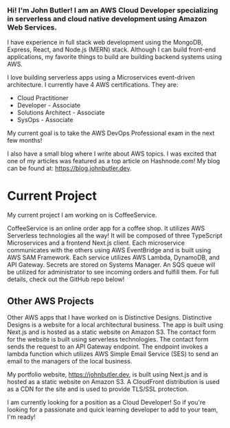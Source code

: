 ### Hi! I'm John Butler! I am an AWS Cloud Developer specializing in serverless and cloud native development using Amazon Web Services.

I have experience in full stack web development using the MongoDB, Express, React, and Node.js (MERN) stack. Although I can build front-end applications, my favorite things to build are building backend systems using AWS. 

I love building serverless apps using a Microservices event-driven architecture. I currently have 4 AWS certifications. They are:
- Cloud Practitioner
- Developer - Associate
- Solutions Architect - Associate
- SysOps - Associate

My current goal is to take the AWS DevOps Professional exam in the next few months!

I also have a small blog where I write about AWS topics. I was excited that one of my articles was featured as a top article on Hashnode.com! My blog can be found at: https://blog.johnbutler.dev.

# Current Project
My current project I am working on is CoffeeService. 

CoffeeService is an online order app for a coffee shop. It utilizes AWS Serverless technologies all the way! It will be composed of three TypeScript Microservices and a frontend Next.js client. Each microservice communicates with the others using AWS EventBridge and is built using AWS SAM Framework. Each service utilizes AWS Lambda, DynamoDB, and API Gateway. Secrets are stored on Systems Manager. An SQS queue will be utilized for administrator to see incoming orders and fulfill them. For full details, check out the GitHub repo below!

## Other AWS Projects

Other AWS apps that I have worked on is Distinctive Designs. Distinctive Designs is a website for a local architectural business. The app is built using Next.js and is hosted as a static website on Amazon S3. The contact form for the website is built using serverless technologies. The contact form sends the request to an API Gateway endpoint. The endpoint invokes a lambda function which utilizes AWS Simple Email Service (SES) to send an email to the managers of the local business. 

My portfolio website, https://johnbutler.dev, is built using Next.js and is hosted as a static website on Amazon S3. A CloudFront distribution is used as a CDN for the site and is used to provide TLS/SSL protection.

I am currently looking for a position as a Cloud Developer! So if you're looking for a passionate and quick learning developer to add to your team, I'm ready!

<!--
**johnmichaelbutler/johnmichaelbutler** is a ✨ _special_ ✨ repository because its `README.md` (this file) appears on your GitHub profile.

Here are some ideas to get you started:

- 🔭 I’m currently working on ...
- 🌱 I’m currently learning ...
- 👯 I’m looking to collaborate on ...
- 🤔 I’m looking for help with ...
- 💬 Ask me about ...
- 📫 How to reach me: ...
- 😄 Pronouns: ...
- ⚡ Fun fact: ...
-->
